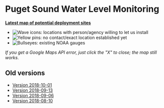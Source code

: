 # Puget Sound Water Level Monitoring

**[Latest map of potential deployment sites](20181002151927-63114-map.html)**

* ![Wave icons](http://maps.google.com/mapfiles/kml/shapes/water.png): locations with person/agency willing to let us install 
* ![Yellow pins](http://maps.google.com/mapfiles/kml/pushpin/ylw-pushpin.png): no contact/exact location established yet
* ![Bullseyes](http://maps.google.com/mapfiles/kml/shapes/placemark_circle.png): existing NOAA gauges

*If you get a Google Maps API error, just click the "X" to close; the map still works.*

## Old versions

* [Version 2018-10-01](20181001140959-63114-map.html)
* [Version 2018-09-13](20180913121104-63114-map.html)
* [Version 2018-09-06](20180906135725-63114-map.html)
* [Version 2018-08-10](20180810154917-15070-map.html)